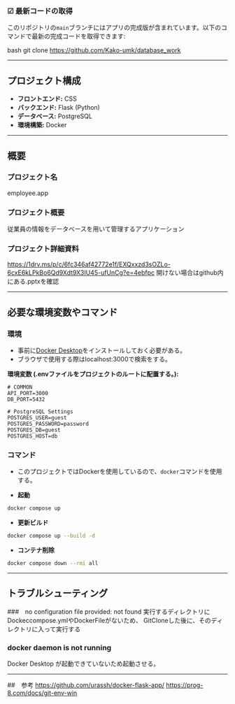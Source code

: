 ### ☑ 最新コードの取得
このリポジトリの`main`ブランチにはアプリの完成版が含まれています。以下のコマンドで最新の完成コードを取得できます:

bash
git clone https://github.com/Kako-umk/database_work​

---

## プロジェクト構成

- **フロントエンド:** CSS
- **バックエンド:** Flask (Python)
- **データベース:** PostgreSQL
- **環境構築:** Docker

---

## 概要

### プロジェクト名
employee.app

### プロジェクト概要
従業員の情報をデータベースを用いて管理するアプリケーション

### プロジェクト詳細資料
https://1drv.ms/p/c/6fc346af42772e1f/EXQxxzd3sOZLo-6cxE6kLPkBo6Qd9Xdt9X3IU45-ufUnCg?e=4ebfpc
開けない場合はgithub内にある.pptxを確認

---

## 必要な環境変数やコマンド

### 環境
- 事前に[Docker Desktop](https://www.docker.com/ja-jp/products/docker-desktop/)をインストールしておく必要がある。
- ブラウザで使用する際はlocalhost:3000で検索をする。

**環境変数 (.envファイルをプロジェクトのルートに配置する。):**
```
# COMMON
API_PORT=3000
DB_PORT=5432

# PostgreSQL Settings
POSTGRES_USER=guest
POSTGRES_PASSWORD=password
POSTGRES_DB=guest
POSTGRES_HOST=db
```

### コマンド
- このプロジェクトではDockerを使用しているので、`docker`コマンドを使用する。

- **起動**
```bash
docker compose up
```

- **更新ビルド**
```bash
docker compose up --build -d
```

- **コンテナ削除**
```bash
docker compose down --rmi all
```
---

## トラブルシューティング

###　no configuration file provided: not found
実行するディレクトリにDockeccompose.ymlやDockerFileがないため、
GitCloneした後に、そのディレクトリに入って実行する

### docker daemon is not running
Docker Desktop が起動できていないため起動させる。

---
##　参考
https://github.com/urassh/docker-flask-app/
https://prog-8.com/docs/git-env-win
